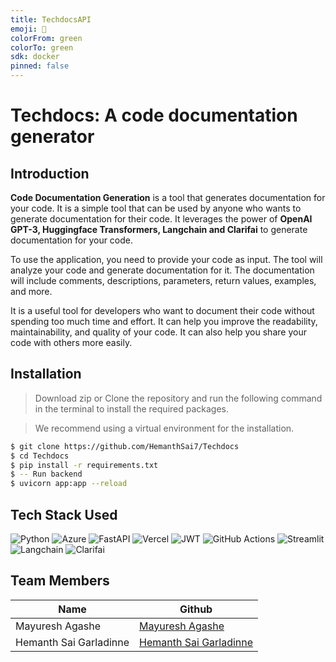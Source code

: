 ```yaml
---
title: TechdocsAPI
emoji: 🐢
colorFrom: green
colorTo: green
sdk: docker
pinned: false
---
```


# Techdocs: A code documentation generator

## Introduction

**Code Documentation Generation** is a tool that generates documentation for your code. It is a simple tool that can be used by anyone who wants to generate documentation for their code. It leverages the power of **OpenAI GPT-3, Huggingface Transformers, Langchain and Clarifai** to generate documentation for your code. 

To use the application, you need to provide your code as input. The tool will analyze your code and generate documentation for it. The documentation will include comments, descriptions, parameters, return values, examples, and more.

It is a useful tool for developers who want to document their code without spending too much time and effort. It can help you improve the readability, maintainability, and quality of your code. It can also help you share your code with others more easily.

## Installation
> Download zip or Clone the repository and run the following command in the terminal to install the required packages. 

> We recommend using a virtual environment for the installation. 

```bash
$ git clone https://github.com/HemanthSai7/Techdocs
$ cd Techdocs
$ pip install -r requirements.txt
$ -- Run backend
$ uvicorn app:app --reload 
```

## Tech Stack Used
![Python](https://img.shields.io/badge/python-3670A0?style=for-the-badge&logo=python&logoColor=ffdd54)
![Azure](https://img.shields.io/badge/azure_SQL-%230072C6.svg?style=for-the-badge&logo=microsoftazure&logoColor=white)
![FastAPI](https://img.shields.io/badge/FastAPI-005571?style=for-the-badge&logo=fastapi)
![Vercel](https://img.shields.io/badge/vercel-%23000000.svg?style=for-the-badge&logo=vercel&logoColor=white)
![JWT](https://img.shields.io/badge/JWT-black?style=for-the-badge&logo=JSON%20web%20tokens)
![GitHub Actions](https://img.shields.io/badge/github%20actions-%232671E5.svg?style=for-the-badge&logo=githubactions&logoColor=white)
![Streamlit](https://img.shields.io/badge/Streamlit-EA6566?style=for-the-badge&logo=streamlit&logoColor=white)
![Langchain](https://img.shields.io/badge/Langchain-F70A8D?style=for-the-badge&logo=langchain&logoColor=white)
![Clarifai](https://img.shields.io/badge/Clarifai-FFA500?style=for-the-badge&logo=clarifai&logoColor=white)

## Team Members
| Name | Github |
| --- | --- |
| Mayuresh Agashe | [Mayuresh Agashe](https://github.com/mayureshagashe2105) |
| Hemanth Sai Garladinne | [Hemanth Sai Garladinne](https://github.com/HemanthSai7) |
